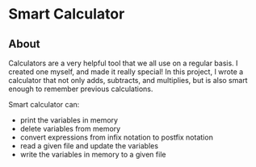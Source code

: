 # Smart Calculator

## About
Calculators are a very helpful tool that we all use on a regular basis. I created one myself, and made it really special! In this project, I wrote a calculator that not only adds, subtracts, and multiplies, but is also smart enough to remember previous calculations.

Smart calculator can:
- print the variables in memory
- delete variables from memory
- convert expressions from infix notation to postfix notation
- read a given file and update the variables
- write the variables in memory to a given file